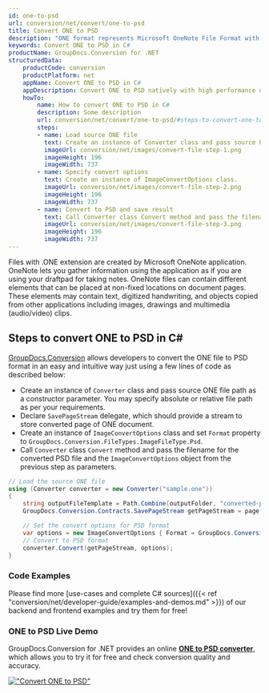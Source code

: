 ```yaml
---
id: one-to-psd
url: conversion/net/convert/one-to-psd
title: Convert ONE to PSD
description: "ONE format represents Microsoft OneNote File Format with .one extension. Learn how to convert ONE to PSD file programmatically in C# language using GroupDocs.Conversion for .NET library."
keywords: Convert ONE to PSD in C#
productName: GroupDocs.Conversion for .NET
structuredData:
    productCode: conversion
    productPlatform: net
    appName: Convert ONE to PSD in C#
    appDescription: Convert ONE to PSD natively with high performance using C# language and server side GroupDocs.Conversion for .NET APIs, without the use of any software like Microsoft or Open Office.
    howTo:
        name: How to convert ONE to PSD in C# 
        description: Some description
        url: conversion/net/convert/one-to-psd/#steps-to-convert-one-to-psd-in-c
        steps:
        - name: Load source ONE file 
          text: Create an instance of Converter class and pass source ONE file path as a constructor parameter. You may specify absolute or relative file path as per your requirements. 
          imageUrl: conversion/net/images/convert-file-step-1.png
          imageHeight: 196
          imageWidth: 737
        - name: Specify convert options 
          text: Create an instance of ImageConvertOptions class.
          imageUrl: conversion/net/images/convert-file-step-2.png
          imageHeight: 196
          imageWidth: 737
        - name: Convert to PSD and save result 
          text: Call Converter class Convert method and pass the filename for the converted HTML file and the ImageConvertOptions object from the previous step as parameters.
          imageUrl: conversion/net/images/convert-file-step-3.png
          imageHeight: 196
          imageWidth: 737
---
```


Files with .ONE extension are created by Microsoft OneNote application. OneNote lets you gather information using the application as if you are using your draftpad for taking notes. OneNote files can contain different elements that can be placed at non-fixed locations on document pages. These elements may contain text, digitized handwriting, and objects copied from other applications including images, drawings and multimedia (audio/video) clips.

## Steps to convert ONE to PSD in C#

[GroupDocs.Conversion](https://products.groupdocs.com/conversion/net) allows developers to convert the ONE file to PSD format in an easy and intuitive way just using a few lines of code as described below:

* Create an instance of `Converter` class and pass source ONE file path as a constructor parameter. You may specify absolute or relative file path as per your requirements. 
* Declare `SavePageStream` delegate, which should provide a stream to store converted page of ONE document.
* Create an instance of `ImageConvertOptions` class and set `Format` property to `GroupDocs.Conversion.FileTypes.ImageFileType.Psd`.
* Call `Converter` class `Convert` method and pass the filename for the converted PSD file and the `ImageConvertOptions` object from the previous step as parameters.

```csharp
// Load the source ONE file
using (Converter converter = new Converter("sample.one"))
{
    string outputFileTemplate = Path.Combine(outputFolder, "converted-page-{0}.psd");
    GroupDocs.Conversion.Contracts.SavePageStream getPageStream = page => new FileStream(string.Format(outputFileTemplate, page), FileMode.Create);

    // Set the convert options for PSD format
    var options = new ImageConvertOptions { Format = GroupDocs.Conversion.FileTypes.ImageFileType.Psd };   
    // Convert to PSD format
    converter.Convert(getPageStream, options);
}
```

### Code Examples

Please find more [use-cases and complete C# sources]({{< ref "conversion/net/developer-guide/examples-and-demos.md" >}}) of our backend and frontend examples and try them for free!

### ONE to PSD Live Demo

GroupDocs.Conversion for .NET provides an online [**ONE to PSD converter**](https://products.groupdocs.app/conversion/one-to-psd), which allows you to try it for free and check conversion quality and accuracy.

[!["Convert ONE to PSD"](conversion/net/images/convert-to-psd/convert-one-to-psd.png)](https://products.groupdocs.app/conversion/one-to-psd)